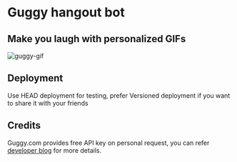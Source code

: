 # Guggy hangout bot
## Make you laugh with personalized GIFs

![guggy-gif](https://user-images.githubusercontent.com/10824880/58275622-20895580-7db3-11e9-8856-5e0e8a0e65c0.gif)


## Deployment
Use HEAD deployment for testing, prefer Versioned deployment if you want to share it with your friends

## Credits
Guggy.com provides free API key on personal request, you can refer [developer blog](http://docs.guggy.com/#getting-an-api-key) for more details. 

